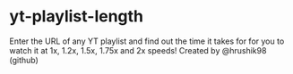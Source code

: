 # yt-playlist-length
Enter the URL of any YT playlist and find out the time it takes for for you to watch it at 1x, 1.2x, 1.5x, 1.75x and 2x speeds! Created by @hrushik98 (github)
